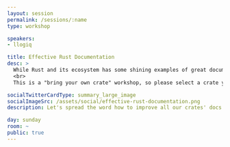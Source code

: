 ```yaml
---
layout: session
permalink: /sessions/:name
type: workshop

speakers:
- llogiq

title: Effective Rust Documentation
desc: >
  While Rust and its ecosystem has some shining examples of great documentation, there's still a lot to do. So let's spread the word how to improve all our crates' docs. Because they deserve it.
  <br>
  This is a "bring your own crate" workshop, so please select a crate you want to document or improve documentation on. For those undecided, I will maintain a list of "docs wanted" crates during the talks day to distribute crates randomly.

socialTwitterCardType: summary_large_image
socialImageSrc: /assets/social/effective-rust-documentation.png
description: Let's spread the word how to improve all our crates' docs. Because they deserve it.

day: sunday
room: ~
public: true
---
```

